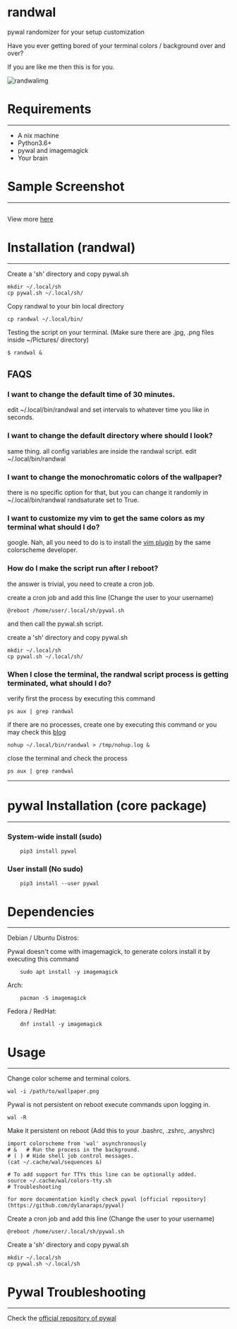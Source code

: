 # randwal
pywal randomizer for your setup customization

Have you ever getting bored of your terminal colors / background over and over?

If you are like me then this is for you.

![randwalimg]()

# Requirements
---
- A nix machine
- Python3.6+
- pywal and imagemagick
- Your brain

# Sample Screenshot
---
![]()

View more [here]()

# Installation (randwal)
---

Create a 'sh' directory and copy pywal.sh
```
mkdir ~/.local/sh
cp pywal.sh ~/.local/sh/
```

Copy randwal to your bin local directory
```
cp randwal ~/.local/bin/
```

Testing the script on your terminal. (Make sure there are .jpg, .png files inside ~/Pictures/ directory)
```
$ randwal &
```

FAQS
---
### I want to change the default time of 30 minutes.

edit ~/.local/bin/randwal and set intervals to whatever time you like in seconds.

### I want to change the default directory where should I look?

same thing. all config variables are inside the randwal script. edit ~/.local/bin/randwal

### I want to change the monochromatic colors of the wallpaper?

there is no specific option for that, but you can change it randomly in ~/.local/bin/randwal randsaturate set to True.

### I want to customize my vim to get the same colors as my terminal what should I do?

google. Nah, all you need to do is to install the [vim plugin](https://github.com/dylanaraps/wal.vim) by the same colorscheme developer.

### How do I make the script run after I reboot?

the answer is trivial, you need to create a cron job.

create a cron job and add this line (Change the user to your username)
```
@reboot /home/user/.local/sh/pywal.sh
```
and then call the pywal.sh script.

create a 'sh' directory and copy pywal.sh
```
mkdir ~/.local/sh
cp pywal.sh ~/.local/sh/
```

### When I close the terminal, the randwal script process is getting terminated, what should I do?

verify first the process by executing this command
```
ps aux | grep randwal
```

if there are no processes, create one by executing this command or you may check this [blog](https://janakiev.com/blog/python-background/)
```
nohup ~/.local/bin/randwal > /tmp/nohup.log &
```

close the terminal and check the process
```
ps aux | grep randwal
```

---
# pywal Installation (core package)
---
### System-wide install (sudo)
```
    pip3 install pywal
```
### User install (No sudo)
```
    pip3 install --user pywal
```

# Dependencies
---
Debian / Ubuntu Distros:

Pywal doesn't come with imagemagick, to generate colors install it by executing this command
```
    sudo apt install -y imagemagick
```

Arch:
```
    pacman -S imagemagick
```

Fedora / RedHat:
```
    dnf install -y imagemagick
```

# Usage
---
Change color scheme and terminal colors.
```
wal -i /path/to/wallpaper.png
```

Pywal is not persistent on reboot execute commands upon logging in.
```
wal -R
```

Make it persistent on reboot (Add this to your .bashrc, .zshrc, .anyshrc)
```
import colorscheme from 'wal' asynchronously
# &   # Run the process in the background.
# ( ) # Hide shell job control messages.
(cat ~/.cache/wal/sequences &)

# To add support for TTYs this line can be optionally added.
source ~/.cache/wal/colors-tty.sh
# Troubleshooting

for more documentation kindly check pywal [official repository](https://github.com/dylanaraps/pywal)
```

Create a cron job and add this line (Change the user to your username)
```
@reboot /home/user/.local/sh/pywal.sh
```

Create a 'sh' directory and copy pywal.sh
```
mkdir ~/.local/sh
cp pywal.sh ~/.local/sh
```

# Pywal Troubleshooting
---
Check the [official repository of pywal](https://github.com/dylanaraps/pywal)
